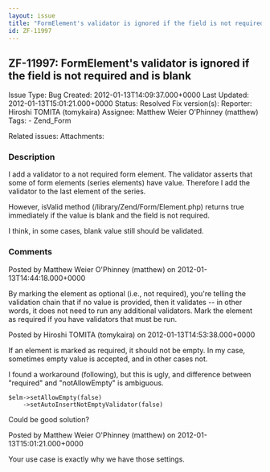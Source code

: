 ```yaml
---
layout: issue
title: "FormElement's validator is ignored if the field is not required and is blank"
id: ZF-11997
---
```


ZF-11997: FormElement's validator is ignored if the field is not required and is blank
--------------------------------------------------------------------------------------

 Issue Type: Bug Created: 2012-01-13T14:09:37.000+0000 Last Updated: 2012-01-13T15:01:21.000+0000 Status: Resolved Fix version(s): 
 Reporter:  Hiroshi TOMITA (tomykaira)  Assignee:  Matthew Weier O'Phinney (matthew)  Tags: - Zend\_Form
 
 Related issues: 
 Attachments: 
### Description

I add a validator to a not required form element. The validator asserts that some of form elements (series elements) have value. Therefore I add the validator to the last element of the series.

However, isValid method (/library/Zend/Form/Element.php) returns true immediately if the value is blank and the field is not required.

I think, in some cases, blank value still should be validated.

 

 

### Comments

Posted by Matthew Weier O'Phinney (matthew) on 2012-01-13T14:44:18.000+0000

By marking the element as optional (i.e., not required), you're telling the validation chain that if no value is provided, then it validates -- in other words, it does not need to run any additional validators. Mark the element as required if you have validators that must be run.

 

 

Posted by Hiroshi TOMITA (tomykaira) on 2012-01-13T14:53:38.000+0000

If an element is marked as required, it should not be empty. In my case, sometimes empty value is accepted, and in other cases not.

I found a workaround (following), but this is ugly, and difference between "required" and "notAllowEmpty" is ambiguous.

 
    $elm->setAllowEmpty(false)
        ->setAutoInsertNotEmptyValidator(false)


Could be good solution?

 

 

Posted by Matthew Weier O'Phinney (matthew) on 2012-01-13T15:01:21.000+0000

Your use case is exactly why we have those settings.

 

 